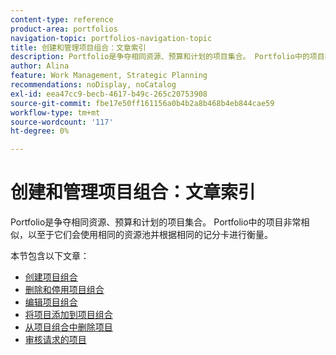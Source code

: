 ```yaml
---
content-type: reference
product-area: portfolios
navigation-topic: portfolios-navigation-topic
title: 创建和管理项目组合：文章索引
description: Portfolio是争夺相同资源、预算和计划的项目集合。 Portfolio中的项目非常相似，以至于它们会使用相同的资源池并根据相同的记分卡进行衡量。
author: Alina
feature: Work Management, Strategic Planning
recommendations: noDisplay, noCatalog
exl-id: eea47cc9-becb-4617-b49c-265c20753908
source-git-commit: fbe17e50ff161156a0b4b2a8b468b4eb844cae59
workflow-type: tm+mt
source-wordcount: '117'
ht-degree: 0%

---
```


# 创建和管理项目组合：文章索引

<!--Audited: 08/2025-->

Portfolio是争夺相同资源、预算和计划的项目集合。 Portfolio中的项目非常相似，以至于它们会使用相同的资源池并根据相同的记分卡进行衡量。

本节包含以下文章：

* [创建项目组合](../../../manage-work/portfolios/create-and-manage-portfolios/create-portfolios.md)
* [删除和停用项目组合](../../../manage-work/portfolios/create-and-manage-portfolios/delete-deactivate-portfolios.md)
* [编辑项目组合](../../../manage-work/portfolios/create-and-manage-portfolios/edit-portfolios.md)
* [将项目添加到项目组合](../../../manage-work/portfolios/create-and-manage-portfolios/add-projects-to-portfolios.md)
* [从项目组合中删除项目](../../../manage-work/portfolios/create-and-manage-portfolios/remove-project-from-portfolio.md)
* [审核请求的项目](../../../manage-work/portfolios/create-and-manage-portfolios/review-requested-projects.md)
